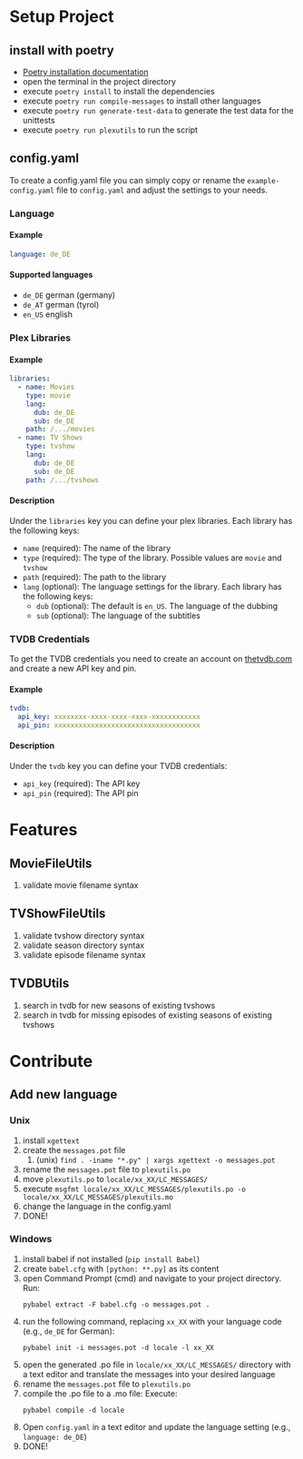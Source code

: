 # Setup Project

## install with poetry 

- [Poetry installation documentation](https://python-poetry.org/docs/#installation)
- open the terminal in the project directory
- execute `poetry install` to install the dependencies
- execute `poetry run compile-messages` to install other languages
- execute `poetry run generate-test-data` to generate the test data for the unittests
- execute `poetry run plexutils` to run the script


## config.yaml

To create a config.yaml file you can simply copy or rename the `example-config.yaml` file 
to `config.yaml` and adjust the settings to your needs.

### Language

#### Example

```yaml
language: de_DE
```

#### Supported languages

- `de_DE` german (germany)
- `de_AT` german (tyrol)
- `en_US` english

### Plex Libraries

#### Example

```yaml
libraries:
  - name: Movies
    type: movie
    lang:
      dub: de_DE
      sub: de_DE
    path: /.../movies
  - name: TV Shows
    type: tvshow
    lang:
      dub: de_DE
      sub: de_DE
    path: /.../tvshows
```

#### Description

Under the `libraries` key you can define your plex libraries. Each library has the following keys:

- `name` (required): The name of the library
- `type` (required): The type of the library. Possible values are `movie` and `tvshow`
- `path` (required): The path to the library
- `lang` (optional): The language settings for the library. Each library has the following keys:
  - `dub` (optional): The default is `en_US`. The language of the dubbing
  - `sub` (optional): The language of the subtitles

### TVDB Credentials

To get the TVDB credentials you need to create an account on 
[thetvdb.com](https://thetvdb.com/api-information) and create a new API key and pin.

#### Example

```yaml
tvdb:
  api_key: xxxxxxxx-xxxx-xxxx-xxxx-xxxxxxxxxxxx
  api_pin: xxxxxxxxxxxxxxxxxxxxxxxxxxxxxxxxxxxx
```

#### Description

Under the `tvdb` key you can define your TVDB credentials:

- `api_key` (required): The API key
- `api_pin` (required): The API pin

# Features

## MovieFileUtils

1. validate movie filename syntax

## TVShowFileUtils

1. validate tvshow directory syntax
2. validate season directory syntax
3. validate episode filename syntax

## TVDBUtils

1. search in tvdb for new seasons of existing tvshows
2. search in tvdb for missing episodes of existing seasons of existing tvshows

# Contribute

## Add new language

### Unix

1. install `xgettext`
2. create the `messages.pot` file
   1. (unix) `find . -iname "*.py" | xargs xgettext -o messages.pot`
3. rename the `messages.pot` file to `plexutils.po`
4. move `plexutils.po` to `locale/xx_XX/LC_MESSAGES/`
5. execute `msgfmt locale/xx_XX/LC_MESSAGES/plexutils.po -o locale/xx_XX/LC_MESSAGES/plexutils.mo`
6. change the language in the config.yaml
7. DONE!

### Windows

1. install babel if not installed (`pip install Babel`)
2. create `babel.cfg` with `[python: **.py]` as its content
3. open Command Prompt (cmd) and navigate to your project directory. Run:
   ```
   pybabel extract -F babel.cfg -o messages.pot .
   ```
4. run the following command, replacing `xx_XX` with your language code (e.g., `de_DE` for German):
   ```
   pybabel init -i messages.pot -d locale -l xx_XX
   ```
5. open the generated .po file in `locale/xx_XX/LC_MESSAGES/` directory with a text editor and translate the messages into your desired language
6. rename the `messages.pot` file to `plexutils.po`
7. compile the .po file to a .mo file:
   Execute:
   ```
   pybabel compile -d locale
   ```
8. Open `config.yaml` in a text editor and update the language setting (e.g., `language: de_DE`)
9. DONE!
